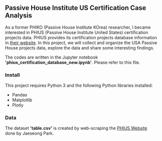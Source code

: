 ## Passive House Institute US Certification Case Analysis

As a former PHIKO (Passive House Institute KOrea) researcher, I became interested in PHIUS (Passive House Institute United States) certification projects data. PHIUS provides its certification projects database information in [their website](https://www.phius.org/phius-certification-for-buildings-products/certified-projects-database). In this project, we will collect and organize the USA Passive House projects data, explore the data and share some interesting findings. 

The codes are written in the Jupyter notebook **'phius_certification_database_new.ipynb'**. Please refer to this file. 


### Install
This project requires Python 3 and the following Python libraries installed:

- Pandas
- Matplotlib
- Plotly

### Data
The dataset **'table.csv'** is created by web-scraping the [PHIUS Website](https://www.phius.org/phius-certification-for-buildings-products/certified-projects-database) done by Jaeseong Park. 
